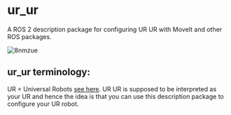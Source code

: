 # ur_ur
A ROS 2 description package for configuring UR UR with MoveIt and other ROS packages. 

![8nmzue](https://github.com/peterdavidfagan/ur_ur/assets/42982057/b80f55ee-4fff-4db2-9151-f8fb6ea96641)

## ur_ur terminology:
UR = Universal Robots [see here](https://www.universal-robots.com/).
UR UR is supposed to be interpreted as your UR and hence the idea is that you can use this description package to configure your UR robot.
